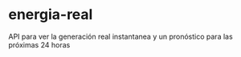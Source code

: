 # energia-real
API para ver la generación real instantanea y un pronóstico para las próximas 24 horas
